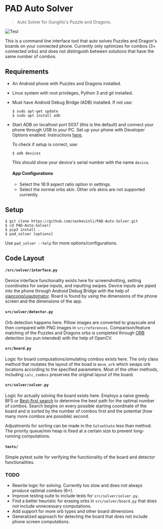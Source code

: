 # PAD Auto Solver

> Auto Solver for GungHo's Puzzle and Dragons.

![Test](https://github.com/senkevinli/Pad-Auto-Solver/workflows/Tests/badge.svg)

This is a command line interface tool that auto solves Puzzles and Dragon's boards on your connected phone. Currently only optimizes for combos (3+ connected orbs) and does not distinguish between solutions that have the same number of combos.
## Requirements
- An Android phone with Puzzles and Dragons installed.
- Linux system with root privileges, Python 3 and git installed.
- Must have Android Debug Bridge (ADB) installed. If not use:
    ```
    $ sudo apt-get update
    $ sudo apt install adb
    ```
- Start ADB on localhost port 5037 (this is the default) and connect your phone
  through USB to your PC. Set up your phone with Developer Options enabled. Instructions [here](https://wiki.lineageos.org/adb_fastboot_guide.html).
  
  To check if setup is correct, use:
  ```
  $ adb devices
  ```
  This should show your device's serial number with the name `device`.
  #### App Configurations
  - Select the 16:9 aspect ratio option in settings.
  - Select the normal orbs skin. Other orb skins are not supported currently.

## Setup

```
$ git clone https://github.com/senkevinli/PAD-Auto-Solver.git
$ cd PAD-Auto-Solver/
$ pip3 install .
$ pad_solver [options]
```

Use `pad_solver --help` for more options/configurations.
## Code Layout

#### `/src/solver/interface.py`

Device interface functionality exists here for screenshotting, setting coordinates for swipe inputs, and inputting swipes. Device inputs are piped into the phone through Android Debug Bridge with the help of [xiaocong/uiautomator](https://github.com/xiaocong/uiautomator). Board is found by using the dimensions of the phone screen and the dimensions of the app.

#### `src/solver/detector.py`

Orb detection happens here. Pillow images are converted to grayscale and then compared with PNG images in `src/references`. Comparison/feature matching of the Puzzles and Dragons orbs is completed through [ORB](https://opencv-python-tutroals.readthedocs.io/en/latest/py_tutorials/py_feature2d/py_orb/py_orb.html) detection (no pun intended) with the help of OpenCV.


#### `src/board.py`

Logic for board computations/simulating combos exists here. The only class method that mutates the layout of the boad is `move_orb` which swaps orb locations according to the specified parameters. Most of the other methods, including `calc_combos` preserves the original layout of the board.

#### `src/solver/solver.py`

Logic for actually solving the board exists here. Employs a naive greedy BFS or [Best-first search](https://en.wikipedia.org/wiki/Best-first_search)
to determine the best path for the optimal number of combos. Search begins on every possible starting coordinate of the board and is sorted by the number of combos first and the potential (how many more combos are possible) second.

Adjustments for sorting can be made in the `SolveState` less than method. The priority queue/min heap is fixed at a certain size to prevent long-running computations.

#### `tests/`

Simple pytest suite for verifying the functionality of the board and detector functionalities.
### TODO
- Rewrite logic for solving. Currently too slow and does not always produce optimal combos (6+).
- Improve testing suite to include tests for `src/solver/solver.py`.
- Find a better heuristic for erasing orbs in `src/solver/board.py` that does not include unnecessary computations.
- Add support for more orb types and other board dimensions
- Generalized approach for detecting the board that does not include phone screen computations.